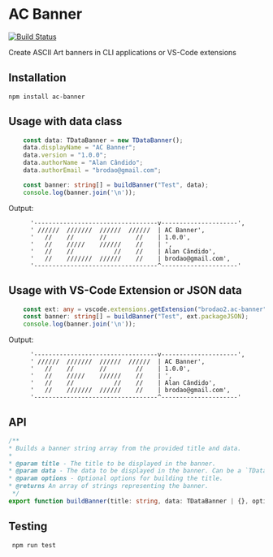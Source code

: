 # AC Banner

[![Build Status](https://travis-ci.com/brodao2/ac-banner.svg?branch=master)](https://travis-ci.com/brodao2/ac-banner)

Create ASCII Art banners in CLI applications or VS-Code extensions

## Installation

```console
npm install ac-banner
```

## Usage with data class

```ts
    const data: TDataBanner = new TDataBanner();
    data.displayName = "AC Banner";
    data.version = "1.0.0";
    data.authorName = "Alan Cândido";
    data.authorEmail = "brodao@gmail.com";

    const banner: string[] = buildBanner("Test", data);
    console.log(banner.join('\n'));
```

Output:

```console
      '----------------------------------v---------------------',
      ' //////  ///////  //////  //////  | AC Banner',
      '   //    //       //        //    | 1.0.0',
      '   //    /////    //////    //    | ',
      '   //    //           //    //    | Alan Cândido',
      '   //    ///////  //////    //    | brodao@gmail.com',
      '----------------------------------^---------------------'
```

## Usage with VS-Code Extension or JSON data

```ts
    const ext: any = vscode.extensions.getExtension("brodao2.ac-banner");
    const banner: string[] = buildBanner("Test", ext.packageJSON);
    console.log(banner.join('\n'));
```

Output:

```console
      '----------------------------------v---------------------',
      ' //////  ///////  //////  //////  | AC Banner',
      '   //    //       //        //    | 1.0.0',
      '   //    /////    //////    //    | ',
      '   //    //           //    //    | Alan Cândido',
      '   //    ///////  //////    //    | brodao@gmail.com',
      '----------------------------------^---------------------'
```

## API

```ts
/**
* Builds a banner string array from the provided title and data.
*
* @param title - The title to be displayed in the banner.
* @param data - The data to be displayed in the banner. Can be a `TDataBanner` object or a plain object with the required properties.
* @param options - Optional options for building the title.
* @returns An array of strings representing the banner.
 */
export function buildBanner(title: string, data: TDataBanner | {}, options?: TBuildTitleOptions): string[] {
```

## Testing

```bash
 npm run test
```
